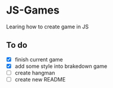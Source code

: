 # JS-Games
Learing how to create game in JS


## To do
- [x] finish current game
- [x] add some style into brakedown game
- [ ] create hangman
- [ ] create new README 
